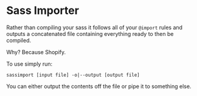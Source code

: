 # Sass Importer

Rather than compiling your sass it follows all of your `@import` rules and outputs a concatenated file containing everything ready to then be compiled.

Why? Because Shopify.

To use simply run:

    sassimport [input file] -o|--output [output file]
    
You can either output the contents off the file or pipe it to something else.